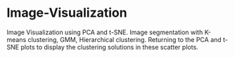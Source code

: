 # Image-Visualization
Image Visualization using PCA and t-SNE. 
Image segmentation with K-means clustering, GMM, Hierarchical clustering.
Returning to the PCA and t-SNE plots to display the clustering solutions in these scatter plots.
